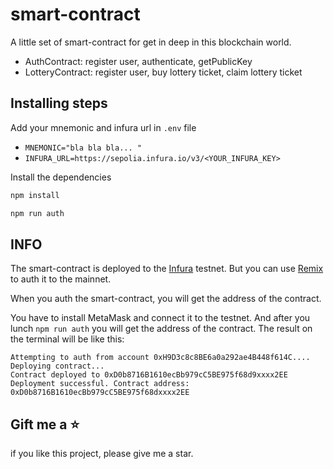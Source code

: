 # smart-contract
A little set of smart-contract for get in deep in this blockchain world.

- AuthContract: register user, authenticate, getPublicKey  
- LotteryContract: register user, buy lottery ticket, claim lottery ticket


## Installing steps 

Add your mnemonic and infura url in `.env` file
- `MNEMONIC="bla bla bla... "`    
- `INFURA_URL=https://sepolia.infura.io/v3/<YOUR_INFURA_KEY>`

Install the dependencies
``` bash 
npm install
```

``` bash
npm run auth
```

## INFO
The smart-contract is deployed to the [Infura](https://app.infura.io/) testnet.
But you can use [Remix](https://remix.ethereum.org/) to auth it to the mainnet.


When you auth the smart-contract, you will get the address of the contract.

You have to install MetaMask and connect it to the testnet.
And after you lunch `npm run auth` you will get the address of the contract.
The result on the terminal will be like this:

``` text 
Attempting to auth from account 0xH9D3c8c8BE6a0a292ae4B448f614C....
Deploying contract...
Contract deployed to 0xD0b8716B1610ecBb979cC5BE975f68d9xxxx2EE
Deployment successful. Contract address: 0xD0b8716B1610ecBb979cC5BE975f68dxxxx2EE
```
## Gift me a ⭐️
if you like this project, please give me a star.